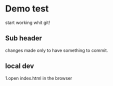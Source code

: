 # Demo test

start working whit git!

## Sub header

changes made only to have something to commit.

## local dev

1.open index.html in the browser
